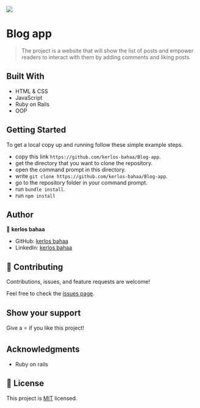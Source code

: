 ![](https://img.shields.io/badge/Microverse-blueviolet)

# Blog app

> The project is a website that will show the list of posts and empower readers to interact with them by adding comments and liking posts.

## Built With

- HTML & CSS
- JavaScript
- Ruby on Rails
- OOP

## Getting Started

To get a local copy up and running follow these simple example steps.

- copy this link `https://github.com/kerlos-bahaa/Blog-app`.
- get the directory that you want to clone the repository.
- open the command prompt in this directory.
- write `git clone https://github.com/kerlos-bahaa/Blog-app`.
- go to the repository folder in your command prompt.
- run `bundle install`.
- run `npm install`

## Author

👤 **kerlos bahaa**

- GitHub: [kerlos bahaa](https://github.com/kerlos-bahaa)
- LinkedIn: [kerlos bahaa
  ](https://www.linkedin.com/in/kerlos-bahaa-457a8925a/)

## 🤝 Contributing

Contributions, issues, and feature requests are welcome!

Feel free to check the [issues page](../../issues/).

## Show your support

Give a ⭐️ if you like this project!

## Acknowledgments

- Ruby on rails

## 📝 License

This project is [MIT](./LICENSE) licensed.
